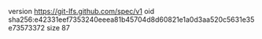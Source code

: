 version https://git-lfs.github.com/spec/v1
oid sha256:e42331eef7353240eeea81b45704d8d60821e1a0d3aa520c5631e35e73573372
size 87
